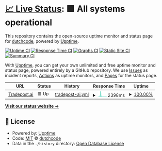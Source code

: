 # [📈 Live Status](https://dutchcode.github.io/status-tradepost): <!--live status--> **🟩 All systems operational**

This repository contains the open-source uptime monitor and status page for [dutchcode](dutchcode.com), powered by [Upptime](https://github.com/upptime/upptime).

[![Uptime CI](https://github.com/dutchcode/status-tradepost/workflows/Uptime%20CI/badge.svg)](https://github.com/dutchcode/status-tradepost/actions?query=workflow%3A%22Uptime+CI%22)
[![Response Time CI](https://github.com/dutchcode/status-tradepost/workflows/Response%20Time%20CI/badge.svg)](https://github.com/dutchcode/status-tradepost/actions?query=workflow%3A%22Response+Time+CI%22)
[![Graphs CI](https://github.com/dutchcode/status-tradepost/workflows/Graphs%20CI/badge.svg)](https://github.com/dutchcode/status-tradepost/actions?query=workflow%3A%22Graphs+CI%22)
[![Static Site CI](https://github.com/dutchcode/status-tradepost/workflows/Static%20Site%20CI/badge.svg)](https://github.com/dutchcode/status-tradepost/actions?query=workflow%3A%22Static+Site+CI%22)
[![Summary CI](https://github.com/dutchcode/status-tradepost/workflows/Summary%20CI/badge.svg)](https://github.com/dutchcode/status-tradepost/actions?query=workflow%3A%22Summary+CI%22)

With [Upptime](https://upptime.js.org), you can get your own unlimited and free uptime monitor and status page, powered entirely by a GitHub repository. We use [Issues](https://github.com/dutchcode/status-tradepost/issues) as incident reports, [Actions](https://github.com/dutchcode/status-tradepost/actions) as uptime monitors, and [Pages](https://dutchcode.github.io/status-tradepost) for the status page.

<!--start: status pages-->
<!-- This summary is generated by Upptime (https://github.com/upptime/upptime) -->
<!-- Do not edit this manually, your changes will be overwritten -->
<!-- prettier-ignore -->
| URL | Status | History | Response Time | Uptime |
| --- | ------ | ------- | ------------- | ------ |
| <img alt="" src="https://icons.duckduckgo.com/ip3/tradepost.ai.ico" height="13"> [Tradepost.ai](https://tradepost.ai) | 🟩 Up | [tradepost-ai.yml](https://github.com/dutchcode/status-tradepost/commits/HEAD/history/tradepost-ai.yml) | <details><summary><img alt="Response time graph" src="./graphs/tradepost-ai/response-time-week.png" height="20"> 2398ms</summary><br><a href="https://dutchcode.github.io/status-tradepost/history/tradepost-ai"><img alt="Response time 1546" src="https://img.shields.io/endpoint?url=https%3A%2F%2Fraw.githubusercontent.com%2Fdutchcode%2Fstatus-tradepost%2FHEAD%2Fapi%2Ftradepost-ai%2Fresponse-time.json"></a><br><a href="https://dutchcode.github.io/status-tradepost/history/tradepost-ai"><img alt="24-hour response time 625" src="https://img.shields.io/endpoint?url=https%3A%2F%2Fraw.githubusercontent.com%2Fdutchcode%2Fstatus-tradepost%2FHEAD%2Fapi%2Ftradepost-ai%2Fresponse-time-day.json"></a><br><a href="https://dutchcode.github.io/status-tradepost/history/tradepost-ai"><img alt="7-day response time 2398" src="https://img.shields.io/endpoint?url=https%3A%2F%2Fraw.githubusercontent.com%2Fdutchcode%2Fstatus-tradepost%2FHEAD%2Fapi%2Ftradepost-ai%2Fresponse-time-week.json"></a><br><a href="https://dutchcode.github.io/status-tradepost/history/tradepost-ai"><img alt="30-day response time 1564" src="https://img.shields.io/endpoint?url=https%3A%2F%2Fraw.githubusercontent.com%2Fdutchcode%2Fstatus-tradepost%2FHEAD%2Fapi%2Ftradepost-ai%2Fresponse-time-month.json"></a><br><a href="https://dutchcode.github.io/status-tradepost/history/tradepost-ai"><img alt="1-year response time 1546" src="https://img.shields.io/endpoint?url=https%3A%2F%2Fraw.githubusercontent.com%2Fdutchcode%2Fstatus-tradepost%2FHEAD%2Fapi%2Ftradepost-ai%2Fresponse-time-year.json"></a></details> | <details><summary><a href="https://dutchcode.github.io/status-tradepost/history/tradepost-ai">100.00%</a></summary><a href="https://dutchcode.github.io/status-tradepost/history/tradepost-ai"><img alt="All-time uptime 99.84%" src="https://img.shields.io/endpoint?url=https%3A%2F%2Fraw.githubusercontent.com%2Fdutchcode%2Fstatus-tradepost%2FHEAD%2Fapi%2Ftradepost-ai%2Fuptime.json"></a><br><a href="https://dutchcode.github.io/status-tradepost/history/tradepost-ai"><img alt="24-hour uptime 100.00%" src="https://img.shields.io/endpoint?url=https%3A%2F%2Fraw.githubusercontent.com%2Fdutchcode%2Fstatus-tradepost%2FHEAD%2Fapi%2Ftradepost-ai%2Fuptime-day.json"></a><br><a href="https://dutchcode.github.io/status-tradepost/history/tradepost-ai"><img alt="7-day uptime 100.00%" src="https://img.shields.io/endpoint?url=https%3A%2F%2Fraw.githubusercontent.com%2Fdutchcode%2Fstatus-tradepost%2FHEAD%2Fapi%2Ftradepost-ai%2Fuptime-week.json"></a><br><a href="https://dutchcode.github.io/status-tradepost/history/tradepost-ai"><img alt="30-day uptime 99.82%" src="https://img.shields.io/endpoint?url=https%3A%2F%2Fraw.githubusercontent.com%2Fdutchcode%2Fstatus-tradepost%2FHEAD%2Fapi%2Ftradepost-ai%2Fuptime-month.json"></a><br><a href="https://dutchcode.github.io/status-tradepost/history/tradepost-ai"><img alt="1-year uptime 99.84%" src="https://img.shields.io/endpoint?url=https%3A%2F%2Fraw.githubusercontent.com%2Fdutchcode%2Fstatus-tradepost%2FHEAD%2Fapi%2Ftradepost-ai%2Fuptime-year.json"></a></details>

<!--end: status pages-->

[**Visit our status website →**](https://dutchcode.github.io/status-tradepost)

## 📄 License

- Powered by: [Upptime](https://github.com/upptime/upptime)
- Code: [MIT](./LICENSE) © [dutchcode](dutchcode.com)
- Data in the `./history` directory: [Open Database License](https://opendatacommons.org/licenses/odbl/1-0/)
